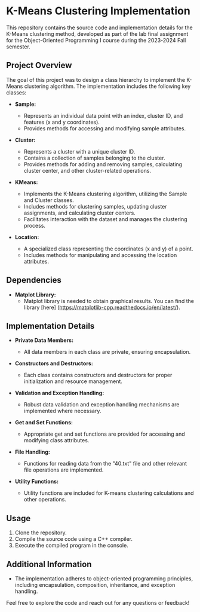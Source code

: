 # K-Means Clustering Implementation

This repository contains the source code and implementation details for the K-Means clustering method, developed as part of the lab final assignment for the Object-Oriented Programming I course during the 2023-2024 Fall semester.

## Project Overview

The goal of this project was to design a class hierarchy to implement the K-Means clustering algorithm. The implementation includes the following key classes:

- **Sample:**
  - Represents an individual data point with an index, cluster ID, and features (x and y coordinates).
  - Provides methods for accessing and modifying sample attributes.

- **Cluster:**
  - Represents a cluster with a unique cluster ID.
  - Contains a collection of samples belonging to the cluster.
  - Provides methods for adding and removing samples, calculating cluster center, and other cluster-related operations.

- **KMeans:**
  - Implements the K-Means clustering algorithm, utilizing the Sample and Cluster classes.
  - Includes methods for clustering samples, updating cluster assignments, and calculating cluster centers.
  - Facilitates interaction with the dataset and manages the clustering process.

- **Location:**
  - A specialized class representing the coordinates (x and y) of a point.
  - Includes methods for manipulating and accessing the location attributes.

## Dependencies

- **Matplot Library:**
  - Matplot library is needed to obtain graphical results. You can find the library [here]
(https://matplotlib-cpp.readthedocs.io/en/latest/).

## Implementation Details

- **Private Data Members:**
  - All data members in each class are private, ensuring encapsulation.

- **Constructors and Destructors:**
  - Each class contains constructors and destructors for proper initialization and resource management.

- **Validation and Exception Handling:**
  - Robust data validation and exception handling mechanisms are implemented where necessary.

- **Get and Set Functions:**
  - Appropriate get and set functions are provided for accessing and modifying class attributes.

- **File Handling:**
  - Functions for reading data from the "40.txt" file and other relevant file operations are implemented.

- **Utility Functions:**
  - Utility functions are included for K-means clustering calculations and other operations.

## Usage

1. Clone the repository.
2. Compile the source code using a C++ compiler.
3. Execute the compiled program in the console.



## Additional Information

- The implementation adheres to object-oriented programming principles, including encapsulation, composition, inheritance, and exception handling.

Feel free to explore the code and reach out for any questions or feedback!
